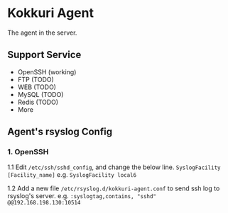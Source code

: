 # Kokkuri Agent
The agent in the server.

## Support Service
- OpenSSH (working)
- FTP   (TODO)
- WEB   (TODO)
- MySQL (TODO)
- Redis (TODO)
- More

## Agent's rsyslog Config
### 1. OpenSSH
1.1 Edit `/etc/ssh/sshd_config`, and change the below line.
    ```
    SyslogFacility [Facility_name]
    ```
    e.g.
    ```
    SyslogFacility local6
    ```

1.2 Add a new file `/etc/rsyslog.d/kokkuri-agent.conf` to send ssh log to rsyslog's server.
    e.g.
    ```
    :syslogtag,contains, "sshd" @@192.168.198.130:10514
    ```
